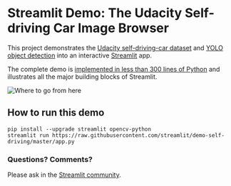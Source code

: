 # Streamlit Demo: The Udacity Self-driving Car Image Browser

This project demonstrates the [Udacity self-driving-car dataset](https://github.com/udacity/self-driving-car) and [YOLO object detection](https://pjreddie.com/darknet/yolo) into an interactive [Streamlit](https://streamlit.io) app.

The complete demo is [implemented in less than 300 lines of Python](https://github.com/streamlit/demo-self-driving/blob/master/app.py) and illustrates all the major building blocks of Streamlit.

![Where to go from here](https://raw.githubusercontent.com/streamlit/demo-self-driving/master/udacity_demo_next_steps.gif "Making-of Animation")

## How to run this demo
```
pip install --upgrade streamlit opencv-python
streamlit run https://raw.githubusercontent.com/streamlit/demo-self-driving/master/app.py
```

### Questions? Comments?

Please ask in the [Streamlit community](https://discuss.streamlit.io).


